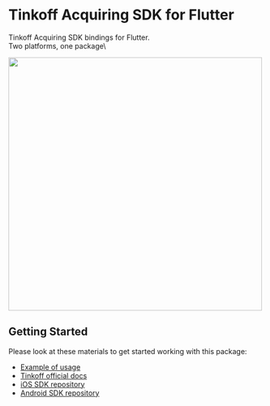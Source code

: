 # Tinkoff Acquiring SDK for Flutter

Tinkoff Acquiring SDK bindings for Flutter.\
Two platforms, one package\

<img src="https://raw.githubusercontent.com/nk2ishere/tinkoff_acquiring_sdk_flutter/master/doc/img/overview.png" height="500"/>

## Getting Started

Please look at these materials to get started working with this package:

- [Example of usage](https://github.com/nk2IsHere/tinkoff_acquiring_sdk_flutter/blob/master/example/lib/main.dart)
- [Tinkoff official docs](https://oplata.tinkoff.ru/develop/sdk/)
- [iOS SDK repository](https://github.com/TinkoffCreditSystems/AcquiringSdk_IOS)
- [Android SDK repository](https://github.com/TinkoffCreditSystems/AcquiringSdkAndroid)
